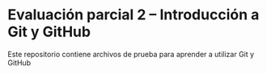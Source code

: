 # Evaluación parcial 2 – Introducción a Git y GitHub
Este repositorio contiene archivos de prueba para aprender a utilizar Git y GitHub